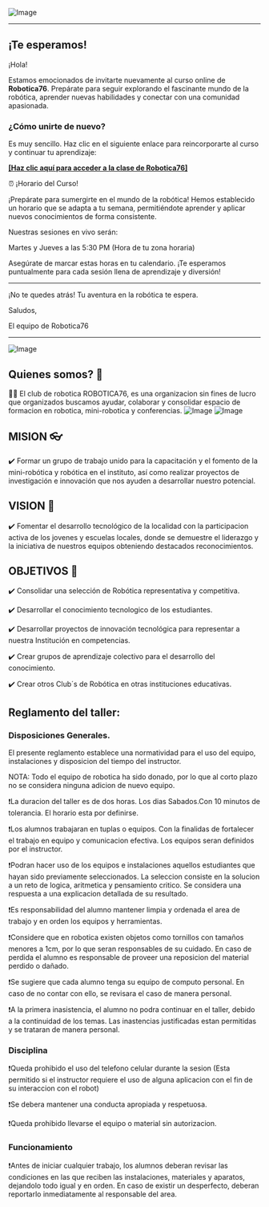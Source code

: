 ![Image](https://github.com/user-attachments/assets/fdccc600-d2df-40c4-841e-354305894e19)

---

## ¡Te esperamos!

¡Hola!

Estamos emocionados de invitarte nuevamente al curso online de **Robotica76**. Prepárate para seguir explorando el fascinante mundo de la robótica, aprender nuevas habilidades y conectar con una comunidad apasionada.

### ¿Cómo unirte de nuevo?

Es muy sencillo. Haz clic en el siguiente enlace para reincorporarte al curso y continuar tu aprendizaje:

[**[Haz clic aquí para acceder a la clase de Robotica76]**]([https://example.com/robotica76-course-link](https://teams.microsoft.com/dl/launcher/launcher.html?url=%2F_%23%2Fl%2Fmeetup-join%2F19%3Ameeting_NjlkMjZiOWItYjUwYi00YTgwLTg1OGEtM2ExYzc0NTllNzc4%40thread.v2%2F0%3Fcontext%3D%257b%2522Tid%2522%253a%2522ceb177bf-013b-49ab-8a9c-4abce32afc1e%2522%252c%2522Oid%2522%253a%2522e1308f86-b0c8-478f-8e8c-5c889a439261%2522%257d%26anon%3Dtrue&type=meetup-join&deeplinkId=e93b2070-0d88-4f82-aa10-c8858eda1c84&directDl=true&msLaunch=true&enableMobilePage=true&suppressPrompt=true)) 

⏰ ¡Horario del Curso!

¡Prepárate para sumergirte en el mundo de la robótica! Hemos establecido un horario que se adapta a tu semana, permitiéndote aprender y aplicar nuevos conocimientos de forma consistente.

Nuestras sesiones en vivo serán:

Martes y Jueves a las 5:30 PM (Hora de tu zona horaria)

Asegúrate de marcar estas horas en tu calendario. ¡Te esperamos puntualmente para cada sesión llena de aprendizaje y diversión!

---

¡No te quedes atrás! Tu aventura en la robótica te espera.

Saludos,

El equipo de Robotica76

---

![Image](https://github.com/user-attachments/assets/53b2d852-0522-4dc4-b00f-0619fc4863f9)

## Quienes somos? 👋

🙋‍♀️ El club de robotica ROBOTICA76, es una organizacion sin fines de lucro que organizados buscamos ayudar, colaborar y consolidar espacio de formacion en robotica, mini-robotica y conferencias.
![Image](https://github.com/user-attachments/assets/cff3f111-06d5-4b9c-9f04-4e58ca8b09aa)
![Image](https://github.com/user-attachments/assets/2a1827fe-e2af-4f13-ab66-ad5de073b756)


## MISION 👓

✔️ Formar un grupo de trabajo unido para la capacitación y el fomento de la mini-robótica y robótica en el instituto, así como realizar proyectos de investigación e innovación que nos ayuden a desarrollar nuestro potencial.

## VISION 🔭

✔️ Fomentar el desarrollo tecnológico de la localidad con la participacion activa de los jovenes y escuelas locales, donde se demuestre el liderazgo y la iniciativa de nuestros equipos obteniendo destacados reconocimientos.

## OBJETIVOS 🎯

✔️ Consolidar una selección de Robótica representativa y competitiva.

✔️ Desarrollar el conocimiento tecnologico de los estudiantes.

✔️ Desarrollar proyectos de innovación tecnológica para representar a nuestra Institución en competencias.

✔️ Crear grupos de aprendizaje colectivo para el desarrollo del conocimiento.

✔️ Crear otros Club´s de Robótica en otras instituciones educativas.


## Reglamento del taller:

### Disposiciones Generales.

El presente reglamento establece una normatividad para el uso del equipo, instalaciones y disposicion del tiempo del instructor.

NOTA: Todo el equipo de robotica ha sido donado, por lo que al corto plazo no se considera ninguna adicion de nuevo equipo.

❗️La duracion del taller es de dos horas. Los dias Sabados.Con 10 minutos de tolerancia. El horario esta por definirse.

❗️Los alumnos trabajaran en tuplas o equipos. Con la finalidas de fortalecer el trabajo en equipo y comunicacion efectiva. Los equipos seran definidos por el instructor.

❗️Podran hacer uso de los equipos e instalaciones aquellos estudiantes que hayan sido previamente seleccionados. La seleccion consiste en la solucion a un reto de logica, aritmetica y pensamiento critico. Se considera una respuesta a una explicacion detallada de su resultado.

❗️Es responsabilidad del alumno mantener limpia y ordenada el area de trabajo y en orden los equipos y herramientas.

❗️Considere que en robotica existen objetos como tornillos con tamaños menores a 1cm, por lo que seran responsables de su cuidado. En caso de perdida el alumno es responsable de proveer una reposicion del material perdido o dañado.

❗️Se sugiere que cada alumno tenga su equipo de computo personal. En caso de no contar con ello, se revisara el caso de manera personal.

❗️A la primera inasistencia, el alumno no podra continuar en el taller, debido a la continuidad de los temas. Las inastencias justificadas estan permitidas y se trataran de manera personal.

### Disciplina

❗️Queda prohibido el uso del telefono celular durante la sesion (Esta permitido si el instructor requiere el uso de alguna aplicacion con el fin de su interaccion con el robot)

❗️Se debera mantener una conducta apropiada y respetuosa.

❗️Queda prohibido llevarse el equipo o material sin autorizacion.

### Funcionamiento

❗️Antes de iniciar cualquier trabajo, los alumnos deberan revisar las condiciones en las que reciben las instalaciones, materiales y aparatos, dejandolo todo igual y en orden.
En caso de existir un desperfecto, deberan reportarlo inmediatamente al responsable del area.

<!--

**Here are some ideas to get you started:**

 A short introduction - what is your organization all about?
🌈 Contribution guidelines - how can the community get involved?
👩‍💻 Useful resources - where can the community find your docs? Is there anything else the community should know?
🍿 Fun facts - what does your team eat for breakfast?
🧙 Remember, you can do mighty things with the power of [Markdown](https://docs.github.com/github/writing-on-github/getting-started-with-writing-and-formatting-on-github/basic-writing-and-formatting-syntax)
-->


